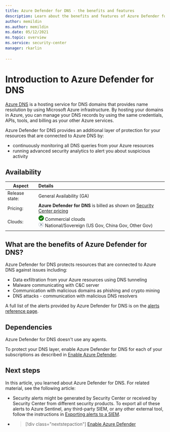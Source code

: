 ```yaml
---
title: Azure Defender for DNS - the benefits and features
description: Learn about the benefits and features of Azure Defender for DNS
author: memildin
ms.author: memildin
ms.date: 05/12/2021
ms.topic: overview
ms.service: security-center
manager: rkarlin

---
```


# Introduction to Azure Defender for DNS

[Azure DNS](../dns/dns-overview.md) is a hosting service for DNS domains that provides name resolution by using Microsoft Azure infrastructure. By hosting your domains in Azure, you can manage your DNS records by using the same credentials, APIs, tools, and billing as your other Azure services.

Azure Defender for DNS provides an additional layer of protection for your resources that are connected to Azure DNS by:

- continuously monitoring all DNS queries from your Azure resources
- running advanced security analytics to alert you about suspicious activity

## Availability

|Aspect|Details|
|----|:----|
|Release state:|General Availability (GA)|
|Pricing:|**Azure Defender for DNS** is billed as shown on [Security Center pricing](https://azure.microsoft.com/pricing/details/security-center/)|
|Clouds:|![Yes](./media/icons/yes-icon.png) Commercial clouds<br>![No](./media/icons/no-icon.png) National/Sovereign (US Gov, China Gov, Other Gov)|
|||

## What are the benefits of Azure Defender for DNS?

Azure Defender for DNS protects resources that are connected to Azure DNS against issues including:

- Data exfiltration from your Azure resources using DNS tunneling
- Malware communicating with C&C server
- Communication with malicious domains as phishing and crypto mining
- DNS attacks - communication with malicious DNS resolvers 

A full list of the alerts provided by Azure Defender for DNS is on the [alerts reference page](alerts-reference.md#alerts-dns).

## Dependencies

Azure Defender for DNS doesn't use any agents. 

To protect your DNS layer, enable Azure Defender for DNS for each of your subscriptions as described in [Enable Azure Defender](enable-azure-defender.md).


## Next steps

In this article, you learned about Azure Defender for DNS. For related material, see the following article: 

- Security alerts might be generated by Security Center or received by Security Center from different security products. To export all of these alerts to Azure Sentinel, any third-party SIEM, or any other external tool, follow the instructions in [Exporting alerts to a SIEM](continuous-export.md).

- > [!div class="nextstepaction"]
    > [Enable Azure Defender](enable-azure-defender.md)